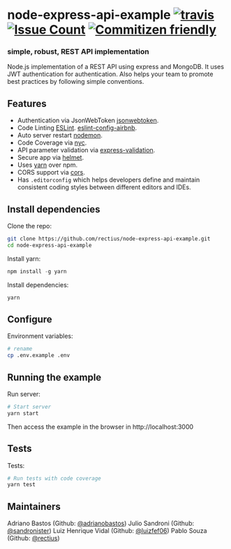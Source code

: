 # node-express-api-example [![travis][travis-image]][travis-url] [![Issue Count][codeclimate-image]][codeclimate-url] [![Commitizen friendly][commitizen-image]][commitizen-url]

[travis-image]: https://img.shields.io/travis/rectius/node-express-api-example/master.svg
[travis-url]: https://travis-ci.org/rectius/node-express-api-example
[codeclimate-image]: https://codeclimate.com/github/rectius/node-express-api-example/badges/issue_count.svg
[codeclimate-url]: https://codeclimate.com/github/rectius/node-express-api-example
[commitizen-image]: https://img.shields.io/badge/commitizen-friendly-brightgreen.svg
[commitizen-url]: http://commitizen.github.io/cz-cli/

### simple, robust, REST API implementation

Node.js implementation of a REST API using express and MongoDB. It uses JWT authentication for authentication. Also helps your team to promote best practices by following simple conventions.

## Features

- Authentication via JsonWebToken [jsonwebtoken](https://www.npmjs.com/package/jsonwebtoken).
- Code Linting [ESLint](http://eslint.org). [eslint-config-airbnb](https://github.com/airbnb/javascript/tree/master/packages/eslint-config-airbnb).
- Auto server restart [nodemon](https://github.com/remy/nodemon).
- Code Coverage via [nyc](https://www.npmjs.com/package/nyc).
- API parameter validation via [express-validation](https://www.npmjs.com/package/express-validation).
- Secure app via [helmet](https://github.com/helmetjs/helmet).
- Uses [yarn](https://yarnpkg.com) over npm.
- CORS support via [cors](https://github.com/expressjs/cors).
- Has `.editorconfig` which helps developers define and maintain consistent coding styles between different editors and IDEs.

## Install dependencies

Clone the repo:
```sh
git clone https://github.com/rectius/node-express-api-example.git
cd node-express-api-example
```

Install yarn:
```js
npm install -g yarn
```

Install dependencies:
```sh
yarn
```

## Configure 

Environment variables:
```sh
# rename
cp .env.example .env
```

## Running the example

Run server:
```sh
# Start server
yarn start
```

Then access the example in the browser in http://localhost:3000

## Tests

Tests:
```sh
# Run tests with code coverage
yarn test
```

## Maintainers

Adriano Bastos (Github: <a href="https://github.com/adrianobastos">@adrianobastos</a>)
Julio Sandroni (Github: <a href="https://github.com/sandronister">@sandronister</a>)
Luiz Henrique Vidal (Github: <a href="https://github.com/luizfef06">@luizfef06</a>)
Pablo Souza (Github: <a href="https://github.com/rectius">@rectius</a>)
